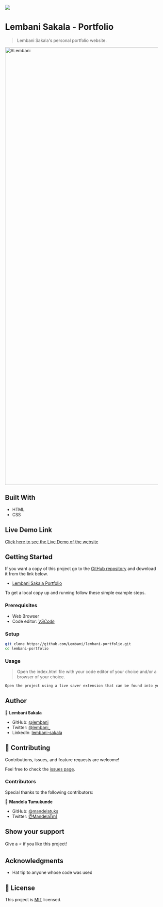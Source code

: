 
![](https://img.shields.io/badge/Microverse-blueviolet)

# Lembani Sakala - Portfolio

> Lembani Sakala's personal portfolio website.

<img width="1436" alt="SLembani" src="https://user-images.githubusercontent.com/30483991/167249557-6a4e608f-7a84-438a-9ab7-589349dddf08.png">


## Built With

- HTML
- CSS

## Live Demo Link

[Click here to see the Live Demo of the website](https://lembani.github.io/lembani-portfolio)

## Getting Started

If you want a copy of this project go to the [GitHub repository](https://github.com/Lembani/lembani-portfolio) and download it from the link below.

- [Lembani Sakala Portfolio](git@github.com/Lembani/lembani-portfolio.git)


To get a local copy up and running follow these simple example steps.

### Prerequisites

- Web Browser
- Code editor: _[VSCode](https://code.visualstudio.com/)_

### Setup

```bash
git clone https://github.com/Lembani/lembani-portfolio.git
cd lembani-portfolio
```

### Usage

> Open the index.html file with your code editor of your choice and/or a browser of your choice.

```bash
Open the project using a live saver extension that can be found into your code editor.
```

## Author

👤 **Lembani Sakala**

- GitHub: [@lembani](https://github.com/lembani)
- Twitter: [@lembani_](https://twitter.com/lembani_)
- LinkedIn: [lembani-sakala](https://linkedin.com/in/lembani-sakala)

## 🤝 Contributing

Contributions, issues, and feature requests are welcome!

Feel free to check the [issues page](../../issues/).

### Contributors

Special thanks to the following contributors:

👤 **Mandela Tumukunde**
- GitHub: [@mandelatuks](https://github.com/mandelatuks)
- Twitter: [@MandelaTm1](https://twitter.com/MandelaTm1)


## Show your support

Give a ⭐️ if you like this project!

## Acknowledgments

- Hat tip to anyone whose code was used

## 📝 License

This project is [MIT](./MIT.md) licensed.
